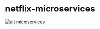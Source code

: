 # netflix-microservices

![alt microservices](https://www.programmersought.com/images/617/ef8edb26be56327414ea8a3d581616d9.png)

